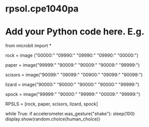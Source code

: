 # rpsol.cpe1040pa

# Add your Python code here. E.g.
from microbit import *



rock = image ("00000:"
              "09990:"
              "09990:"
              "09990:"
              "00000:")

paper = image("99999:"
              "90009:"
              "90009:"
              "90009:"
              "99999:")

scisors = image("90099:"
                "09099:"
                "00900:"
                "09099:"
                "90099:")

lizard = image("90000:"
               "90000:"
               "90000:"
               "90000:"
               "99999:")

spock = image("99999:"
              "90000:"
              "99999:"
              "00009:"
              "99999:")

RPSLS = [rock, paper, scisors, lizard, spock]


while True:
    if accelerometer.was_gesture("shake"):
        sleep(100)
    display.show(random.choice(human_choice))
